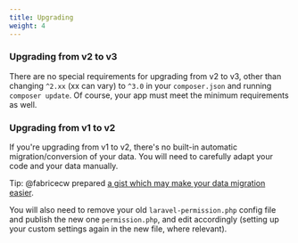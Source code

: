 ```yaml
---
title: Upgrading
weight: 4
---
```


### Upgrading from v2 to v3
There are no special requirements for upgrading from v2 to v3, other than changing `^2.xx` (xx can vary) to `^3.0` in your `composer.json` and running `composer update`. Of course, your app must meet the minimum requirements as well.

### Upgrading from v1 to v2
If you're upgrading from v1 to v2, there's no built-in automatic migration/conversion of your data. 
You will need to carefully adapt your code and your data manually.

Tip: @fabricecw prepared [a gist which may make your data migration easier](https://gist.github.com/fabricecw/58ee93dd4f99e78724d8acbb851658a4). 

You will also need to remove your old `laravel-permission.php` config file and publish the new one `permission.php`, and edit accordingly (setting up your custom settings again in the new file, where relevant).

